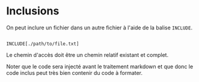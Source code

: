 # Inclusions

On peut inclure un fichier dans un autre fichier à l'aide de la balise `INCLUDE`.

```

INCLUDE[./path/to/file.txt]

```

Le chemin d'accès doit être un chemin relatif existant et complet.

Noter que le code sera injecté avant le traitement markdown et que donc le code inclus peut très bien contenir du code à formater.
